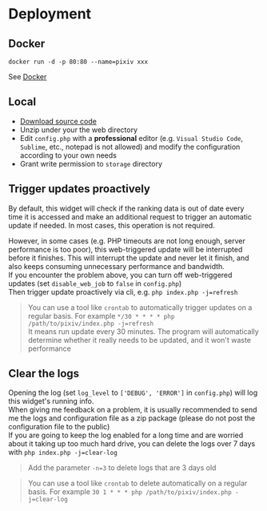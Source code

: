 # Deployment
## Docker
```shell
docker run -d -p 80:80 --name=pixiv xxx
```
See [Docker](https://github.com/mokeyjay/Pixiv-daily-ranking-widget/blob/master/doc/docker.en.md)
## Local
- [Download source code](https://github.com/mokeyjay/Pixiv-daily-ranking-widget/releases/latest)
- Unzip under your the web directory
- Edit `config.php` with a **professional** editor (e.g. `Visual Studio Code`, `Sublime`, etc., notepad is not allowed) and modify the configuration according to your own needs
- Grant write permission to `storage` directory

## Trigger updates proactively
By default, this widget will check if the ranking data is out of date every time it is accessed and make an additional request to trigger an automatic update if needed. In most cases, this operation is not required.

However, in some cases (e.g. PHP timeouts are not long enough, server performance is too poor), this web-triggered update will be interrupted before it finishes. This will interrupt the update and never let it finish, and also keeps consuming unnecessary performance and bandwidth.  
If you encounter the problem above, you can turn off web-triggered updates (set `disable_web_job` to `false` in `config.php`)  
Then trigger update proactively via cli, e.g. `php index.php -j=refresh`

> You can use a tool like `crontab` to automatically trigger updates on a regular basis. For example `*/30 * * * * php /path/to/pixiv/index.php -j=refresh`  
> It means run update every 30 minutes. The program will automatically determine whether it really needs to be updated, and it won't waste performance

## Clear the logs
Opening the log (set `log_level` to `['DEBUG', 'ERROR']` in `config.php`) will log this widget's running info.  
When giving me feedback on a problem, it is usually recommended to send me the logs and configuration file as a zip package (please do not post the configuration file to the public)  
If you are going to keep the log enabled for a long time and are worried about it taking up too much hard drive, you can delete the logs over 7 days with `php index.php -j=clear-log`

> Add the parameter `-n=3` to delete logs that are 3 days old

> You can use a tool like `crontab` to delete automatically on a regular basis. For example `30 1 * * * php /path/to/pixiv/index.php -j=clear-log`